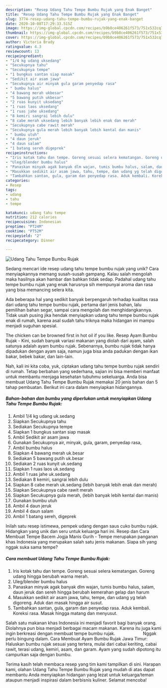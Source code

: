 ```yaml
---
description: "Resep Udang Tahu Tempe Bumbu Rujak yang Enak Banget"
title: "Resep Udang Tahu Tempe Bumbu Rujak yang Enak Banget"
slug: 3774-resep-udang-tahu-tempe-bumbu-rujak-yang-enak-banget
date: 2020-10-08T17:29:33.515Z
image: https://img-global.cpcdn.com/recipes/b9b8ce406261f573/751x532cq70/udang-tahu-tempe-bumbu-rujak-foto-resep-utama.jpg
thumbnail: https://img-global.cpcdn.com/recipes/b9b8ce406261f573/751x532cq70/udang-tahu-tempe-bumbu-rujak-foto-resep-utama.jpg
cover: https://img-global.cpcdn.com/recipes/b9b8ce406261f573/751x532cq70/udang-tahu-tempe-bumbu-rujak-foto-resep-utama.jpg
author: Victoria Brady
ratingvalue: 4.3
reviewcount: 13
recipeingredient:
- "1/4 kg udang uksedang"
- "Secukupnya tahu"
- "Secukupnya tempe"
- "1 bungkus santan siap masak"
- "Sedikit air asam jawa"
- "Secukupnya air minyak gula garam penyedap rasa"
- " bumbu halus"
- "4 bawang merah ukbesar"
- "5 bawang putih ukbesar"
- "2 ruas kunyit uksedang"
- "1 ruas laos uksedang"
- "1 ruas jahe uksedang"
- "8 kemiri sangrai lebih dulu"
- "8 cabe merah uksedang lebih banyak lebih enak dan merah"
- "Secukupnya cabe rawit merah"
- "Secukupnya gula merah lebih banyak lebih kental dan manis"
- " bumbu utuh"
- "4 daun jeruk"
- "4 daun salam"
- "1 batang sereh digeprek"
recipeinstructions:
- "Iris kotak tahu dan tempe. Goreng sesuai selera kematangan. Goreng udang hingga berubah warna merah."
- "Uleg/blender bumbu halus"
- "Panaskan minyak agak banyak dlm wajan, tumis bumbu halus, salam, daun jeruk dan sereh hingga berubah kemerahan gelap dan harum"
- "Masukkan sedikit air asam jawa, tahu, tempe, dan udang yg telah digoreng. Aduk dan masak hingga air susut."
- "Tambahkan santan, gula, garam dan penyedap rasa. Aduk kembali. Koreksi rasa. Masak hingga matang dan menyusut."
categories:
- Resep
tags:
- udang
- tahu
- tempe

katakunci: udang tahu tempe 
nutrition: 212 calories
recipecuisine: Indonesian
preptime: "PT24M"
cooktime: "PT52M"
recipeyield: "2"
recipecategory: Dinner

---
```



![Udang Tahu Tempe Bumbu Rujak](https://img-global.cpcdn.com/recipes/b9b8ce406261f573/751x532cq70/udang-tahu-tempe-bumbu-rujak-foto-resep-utama.jpg)

Sedang mencari ide resep udang tahu tempe bumbu rujak yang unik? Cara menyiapkannya memang susah-susah gampang. Kalau salah mengolah maka hasilnya akan hambar dan bahkan tidak sedap. Padahal udang tahu tempe bumbu rujak yang enak harusnya sih mempunyai aroma dan rasa yang bisa memancing selera kita.

Ada beberapa hal yang sedikit banyak berpengaruh terhadap kualitas rasa dari udang tahu tempe bumbu rujak, pertama dari jenis bahan, lalu pemilihan bahan segar, sampai cara mengolah dan menghidangkannya. Tidak usah pusing jika hendak menyiapkan udang tahu tempe bumbu rujak enak di rumah, karena asal sudah tahu triknya maka hidangan ini mampu menjadi suguhan spesial.

The chicken can be browned first in hot oil if you like. Resep Ayam Bumbu Rujak - Kini, sudah banyak variasi makanan yang diolah dari ayam, salah satunya adalah ayam bumbu rujak. Sebenarnya, bumbu rujak tidak hanya dipadukan dengan ayam saja, namun juga bisa anda padukan dengan ikan bakar, bebek bakar, dan lain-lain.


Nah, kali ini kita coba, yuk, ciptakan udang tahu tempe bumbu rujak sendiri di rumah. Tetap berbahan yang sederhana, sajian ini bisa memberi manfaat untuk membantu menjaga kesehatan tubuhmu sekeluarga. Anda bisa membuat Udang Tahu Tempe Bumbu Rujak memakai 20 jenis bahan dan 5 tahap pembuatan. Berikut ini cara dalam menyiapkan hidangannya.

<!--inarticleads1-->

##### Bahan-bahan dan bumbu yang diperlukan untuk menyiapkan Udang Tahu Tempe Bumbu Rujak:

1. Ambil 1/4 kg udang uk.sedang
1. Siapkan Secukupnya tahu
1. Sediakan Secukupnya tempe
1. Siapkan 1 bungkus santan siap masak
1. Ambil Sedikit air asam jawa
1. Gunakan Secukupnya air, minyak, gula, garam, penyedap rasa,
1. Ambil  bumbu halus
1. Siapkan 4 bawang merah uk.besar
1. Sediakan 5 bawang putih uk.besar
1. Sediakan 2 ruas kunyit uk.sedang
1. Siapkan 1 ruas laos uk.sedang
1. Ambil 1 ruas jahe uk.sedang
1. Sediakan 8 kemiri, sangrai lebih dulu
1. Siapkan 8 cabe merah uk.sedang (lebih banyak lebih enak dan merah)
1. Siapkan Secukupnya cabe rawit merah
1. Siapkan Secukupnya gula merah, (lebih banyak lebih kental dan manis)
1. Gunakan  bumbu utuh
1. Ambil 4 daun jeruk
1. Ambil 4 daun salam
1. Ambil 1 batang sereh, digeprek


Inilah satu resep istimewa, pempek udang dengan saus cuko bumbu rujak. Hidangkan yang unik dan seru untuk keluarga hari ini. Resep dan Cara Membuat Tempe Bacem Jogja Manis Gurih - Tempe merupakan panganan khas Indonesia yang merupakan salah satu jenis makanan. Siapa sih yang nggak suka sama tempe? 

<!--inarticleads2-->

##### Cara membuat Udang Tahu Tempe Bumbu Rujak:

1. Iris kotak tahu dan tempe. Goreng sesuai selera kematangan. Goreng udang hingga berubah warna merah.
1. Uleg/blender bumbu halus
1. Panaskan minyak agak banyak dlm wajan, tumis bumbu halus, salam, daun jeruk dan sereh hingga berubah kemerahan gelap dan harum
1. Masukkan sedikit air asam jawa, tahu, tempe, dan udang yg telah digoreng. Aduk dan masak hingga air susut.
1. Tambahkan santan, gula, garam dan penyedap rasa. Aduk kembali. Koreksi rasa. Masak hingga matang dan menyusut.


Salah satu makanan khas Indonesia ini menjadi favorit bagi banyak orang. Diolahnya pun bisa menjadi berbagai macam makanan. Karena itu juga kami ingin berkreasi dengan membuat tempe bumbu rujak. ⠀⠀⠀⠀⠀⠀⠀⠀ Nggak perlu bingung dalam. Cara Membuat Ayam Bumbu Rujak Jawa Timur: Haluskan bumbu rujak sesuai yang tertera, mulai dari cabai keriting, cabai rawit, terasi udang, kemiri, asam, dan garam. Ayam yang sudah dipotong itu campurkan saja dengan bumbu. 

Terima kasih telah membaca resep yang tim kami tampilkan di sini. Harapan kami, olahan Udang Tahu Tempe Bumbu Rujak yang mudah di atas dapat membantu Anda menyiapkan hidangan yang lezat untuk keluarga/teman ataupun menjadi inspirasi dalam berbisnis kuliner. Selamat mencoba!
